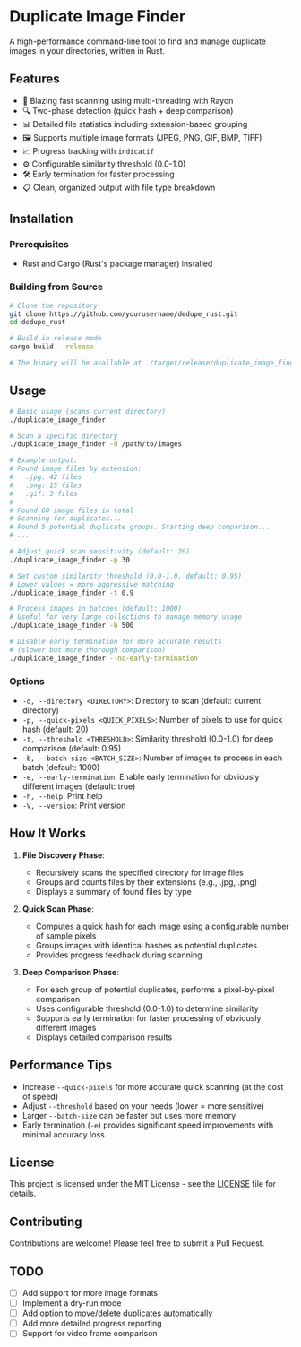 # Duplicate Image Finder

A high-performance command-line tool to find and manage duplicate images in your directories, written in Rust.

## Features

- 🚀 Blazing fast scanning using multi-threading with Rayon
- 🔍 Two-phase detection (quick hash + deep comparison)
- 📊 Detailed file statistics including extension-based grouping
- 🖼️ Supports multiple image formats (JPEG, PNG, GIF, BMP, TIFF)
- 📈 Progress tracking with `indicatif`
- ⚙️ Configurable similarity threshold (0.0-1.0)
- 🛠️ Early termination for faster processing
- 📋 Clean, organized output with file type breakdown

## Installation

### Prerequisites
- Rust and Cargo (Rust's package manager) installed

### Building from Source

```bash
# Clone the repository
git clone https://github.com/yourusername/dedupe_rust.git
cd dedupe_rust

# Build in release mode
cargo build --release

# The binary will be available at ./target/release/duplicate_image_finder
```

## Usage

```bash
# Basic usage (scans current directory)
./duplicate_image_finder

# Scan a specific directory
./duplicate_image_finder -d /path/to/images

# Example output:
# Found image files by extension:
#   .jpg: 42 files
#   .png: 15 files
#   .gif: 3 files
#
# Found 60 image files in total
# Scanning for duplicates...
# Found 5 potential duplicate groups. Starting deep comparison...
# ...

# Adjust quick scan sensitivity (default: 20)
./duplicate_image_finder -p 30

# Set custom similarity threshold (0.0-1.0, default: 0.95)
# Lower values = more aggressive matching
./duplicate_image_finder -t 0.9

# Process images in batches (default: 1000)
# Useful for very large collections to manage memory usage
./duplicate_image_finder -b 500

# Disable early termination for more accurate results
# (slower but more thorough comparison)
./duplicate_image_finder --no-early-termination
```

### Options

- `-d, --directory <DIRECTORY>`: Directory to scan (default: current directory)
- `-p, --quick-pixels <QUICK_PIXELS>`: Number of pixels to use for quick hash (default: 20)
- `-t, --threshold <THRESHOLD>`: Similarity threshold (0.0-1.0) for deep comparison (default: 0.95)
- `-b, --batch-size <BATCH_SIZE>`: Number of images to process in each batch (default: 1000)
- `-e, --early-termination`: Enable early termination for obviously different images (default: true)
- `-h, --help`: Print help
- `-V, --version`: Print version

## How It Works

1. **File Discovery Phase**:
   - Recursively scans the specified directory for image files
   - Groups and counts files by their extensions (e.g., .jpg, .png)
   - Displays a summary of found files by type

2. **Quick Scan Phase**:
   - Computes a quick hash for each image using a configurable number of sample pixels
   - Groups images with identical hashes as potential duplicates
   - Provides progress feedback during scanning

3. **Deep Comparison Phase**:
   - For each group of potential duplicates, performs a pixel-by-pixel comparison
   - Uses configurable threshold (0.0-1.0) to determine similarity
   - Supports early termination for faster processing of obviously different images
   - Displays detailed comparison results

## Performance Tips

- Increase `--quick-pixels` for more accurate quick scanning (at the cost of speed)
- Adjust `--threshold` based on your needs (lower = more sensitive)
- Larger `--batch-size` can be faster but uses more memory
- Early termination (`-e`) provides significant speed improvements with minimal accuracy loss

## License

This project is licensed under the MIT License - see the [LICENSE](LICENSE) file for details.

## Contributing

Contributions are welcome! Please feel free to submit a Pull Request.

## TODO

- [ ] Add support for more image formats
- [ ] Implement a dry-run mode
- [ ] Add option to move/delete duplicates automatically
- [ ] Add more detailed progress reporting
- [ ] Support for video frame comparison

